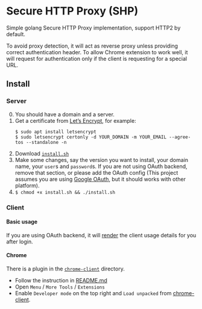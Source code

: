 # Secure HTTP Proxy (SHP)

Simple golang Secure HTTP Proxy implementation, support HTTP2 by default.

To avoid proxy detection, it will act as reverse proxy unless providing correct authentication header. To allow Chrome extension to work well, it will request for authentication only if the client is requesting for a special URL.

## Install

### Server

0. You should have a domain and a server.
1. Get a certificate from [Let’s Encrypt](https://letsencrypt.org), for example:
   ```
   $ sudo apt install letsencrypt
   $ sudo letsencrypt certonly -d YOUR_DOMAIN -m YOUR_EMAIL --agree-tos --standalone -n
   ```
2. Download [`install.sh`](./install.sh)
3. Make some changes, say the version you want to install, your domain name, your `user`s and `password`s. If you are not using OAuth backend, remove that section, or please add the OAuth config (This project assumes you are using [Google OAuth](https://console.cloud.google.com/apis/credentials), but it should works with other platform).
4. `$ chmod +x install.sh && ./install.sh`

### Client

#### Basic usage

If you are using OAuth backend, it will [render](./server/render.js) the client usage details for you after login.

#### Chrome

There is a plugin in the [`chrome-client`](./chrome-client/) directory.
  - Follow the instruction in [README.md](./chrome-client/README.md)
  - Open `Menu` / `More Tools` / `Extensions`
  - Enable `Developer mode` on the top right and `Load unpacked` from [chrome-client](./chrome-client/).
